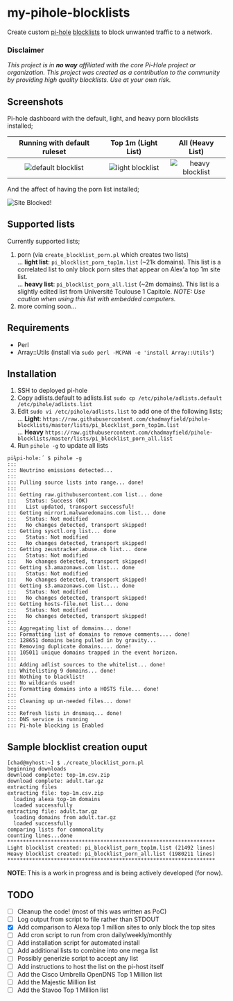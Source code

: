 # my-pihole-blocklists

Create custom [pi-hole](https://pi-hole.net/) [blocklists](https://github.com/pi-hole/pi-hole/wiki/Customising-sources-for-ad-lists#block-more-than-advertisements) to block unwanted traffic to a network.

### Disclaimer
*This project is in **no way** affiliated with the core Pi-Hole project or organization. This project was created as a contribution to the community by providing high quality blocklists. Use at your own risk.*

## Screenshots
Pi-hole dashboard with the default, light, and heavy porn blocklists installed;

| Running with default ruleset | Top 1m (Light List) | All (Heavy List) |
| :--------------------------: | :------------------:| :---------------:|
| ![default blocklist](http://i.imgur.com/Nq9vCM7.png) | ![light blocklist](http://i.imgur.com/vA3YWjp.png) | ![heavy blocklist](http://i.imgur.com/7e8xpUl.png) |

And the affect of having the porn list installed;

![Site Blocked!](http://i.imgur.com/uzBFPxI.png)

## Supported lists

Currently supported lists;
1. porn (via `create_blocklist_porn.pl` which creates two lists)<br />
... **light list**: `pi_blocklist_porn_top1m.list` (~21k domains). This list is a correlated list to only block porn sites that appear on Alex'a top 1m site list.<br />
... **heavy list**: `pi_blocklist_porn_all.list` (~2m domains). This list is a slightly edited list from Université Toulouse 1 Capitole.  _NOTE: Use caution when using this list with embedded computers._<br />
2. more coming soon...

## Requirements
* Perl
* Array::Utils (install via `sudo perl -MCPAN -e 'install Array::Utils'`)

## Installation
1. SSH to deployed pi-hole
2. Copy adlists.default to adlists.list `sudo cp /etc/pihole/adlists.default /etc/pihole/adlists.list`
3. Edit `sudo vi /etc/pihole/adlists.list` to add one of the following lists;<br />
... **Light**: `https://raw.githubusercontent.com/chadmayfield/pihole-blocklists/master/lists/pi_blocklist_porn_top1m.list`<br />
... **Heavy** `https://raw.githubusercontent.com/chadmayfield/pihole-blocklists/master/lists/pi_blocklist_porn_all.list`<br />
4. Run `pihole -g` to update all lists
```
pi¾pi-hole:´ $ pihole -g
:::
::: Neutrino emissions detected...
:::
::: Pulling source lists into range... done!
:::
::: Getting raw.githubusercontent.com list... done
:::   Status: Success (OK)
:::   List updated, transport successful!
::: Getting mirror1.malwaredomains.com list... done
:::   Status: Not modified
:::   No changes detected, transport skipped!
::: Getting sysctl.org list... done
:::   Status: Not modified
:::   No changes detected, transport skipped!
::: Getting zeustracker.abuse.ch list... done
:::   Status: Not modified
:::   No changes detected, transport skipped!
::: Getting s3.amazonaws.com list... done
:::   Status: Not modified
:::   No changes detected, transport skipped!
::: Getting s3.amazonaws.com list... done
:::   Status: Not modified
:::   No changes detected, transport skipped!
::: Getting hosts-file.net list... done
:::   Status: Not modified
:::   No changes detected, transport skipped!
::: 
::: Aggregating list of domains... done!
::: Formatting list of domains to remove comments.... done!
::: 128651 domains being pulled in by gravity...
::: Removing duplicate domains.... done!
::: 105011 unique domains trapped in the event horizon.
:::
::: Adding adlist sources to the whitelist... done!
::: Whitelisting 9 domains... done!
::: Nothing to blacklist!
::: No wildcards used!
::: Formatting domains into a HOSTS file... done!
:::
::: Cleaning up un-needed files... done!
:::
::: Refresh lists in dnsmasq... done!
::: DNS service is running
::: Pi-hole blocking is Enabled
```

## Sample blocklist creation ouput 

```
[chad@myhost:~] $ ./create_blocklist_porn.pl 
beginning downloads
download complete: top-1m.csv.zip
download complete: adult.tar.gz
extracting files
extracting file: top-1m.csv.zip
  loading alexa top-1m domains
  loaded successfully
extracting file: adult.tar.gz
  loading domains from adult.tar.gz
  loaded successfully
comparing lists for commonality
counting lines...done
*******************************************************************
Light blocklist created: pi_blocklist_porn_top1m.list (21492 lines)
Heavy blocklist created: pi_blocklist_porn_all.list (1980211 lines)
*******************************************************************
```

**NOTE**: This is a work in progress and is being actively developed (for now).

## TODO
- [ ] Cleanup the code! (most of this was written as PoC)
- [ ] Log output from script to file rather than STDOUT
- [X] Add comparison to Alexa top 1 million sites to only block the top sites
- [ ] Add cron script to run from cron daily/weekly/monthly
- [ ] Add installation script for automated install
- [ ] Add additional lists to combine into one mega list
- [ ] Possibly generizie script to accept any list
- [ ] Add instructions to host the list on the pi-host itself
- [ ] Add the Cisco Umbrella OpenDNS Top 1 Million list
- [ ] Add the Majestic Million list
- [ ] Add the Stavoo Top 1 Million list
